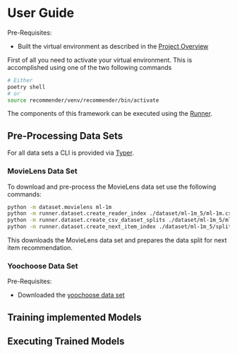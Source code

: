 # User Guide
Pre-Requisites:
* Built the virtual environment as described in the [Project Overview](./project_overview.md)

First of all you need to activate your virtual environment. This is accomplished using one of the
two following commands

````bash
# Either
poetry shell
# or
source recommender/venv/recommender/bin/activate
````

The components of this framework can be executed using the [Runner](../asme/runner).

## Pre-Processing Data Sets
For all data sets a CLI is provided via [Typer](https://typer.tiangolo.com/).
### MovieLens Data Set ###
To download and pre-process the MovieLens data set use the following commands:
````bash
python -m dataset.movielens ml-1m
python -m runner.dataset.create_reader_index ./dataset/ml-1m_5/ml-1m.csv ./dataset/ml-1m_5/index.csv --session_key userId
python -m runner.dataset.create_csv_dataset_splits ./dataset/ml-1m_5/ml-1m.csv ./dataset/ml-1m_5/index.csv ./dataset/ml-1m_5/splits/ "train;0.9" "valid;0.05" "test;0.05"
python -m runner.dataset.create_next_item_index ./dataset/ml-1m_5/splits/test.csv ./dataset/ml-1m_5/index.csv ./dataset/ml-1m_5/splits/test.nip.csv movieId
````
This downloads the MovieLens data set and prepares the data split for next item recommendation.

### Yoochoose Data Set ###
Pre-Requisites:
* Downloaded the [yoochoose data set](https://www.kaggle.com/chadgostopp/recsys-challenge-2015/download)

## Training implemented Models ##
[comment]: <ToDo>
## Executing Trained Models ##
[comment]: <ToDo>
